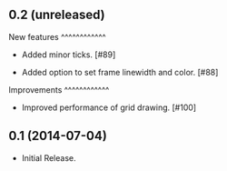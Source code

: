 0.2 (unreleased)
----------------

New features
^^^^^^^^^^^^

- Added minor ticks. [#89]

- Added option to set frame linewidth and color. [#88]

Improvements
^^^^^^^^^^^^

- Improved performance of grid drawing. [#100]

0.1 (2014-07-04)
----------------

- Initial Release.
